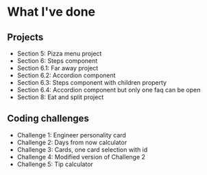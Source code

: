 # What I've done

## Projects

- Section 5: Pizza menu project
- Section 6: Steps component
- Section 6.1: Far away project
- Section 6.2: Accordion component
- Section 6.3: Steps component with children property
- Section 6.4: Accordion component but only one faq can be open
- Section 8: Eat and split project

## Coding challenges

- Challenge 1: Engineer personality card
- Challenge 2: Days from now calculator
- Challenge 3: Cards, one card selection with id
- Challenge 4: Modified version of Challenge 2
- Challenge 5: Tip calculator
